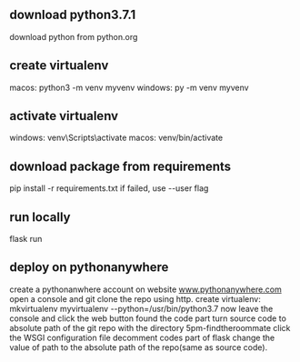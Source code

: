 












## download python3.7.1
download python from python.org

## create virtualenv
macos:
python3 -m venv myvenv
windows:
py -m venv myvenv
## activate virtualenv
windows:
venv\Scripts\activate
macos:
venv/bin/activate

## download package from requirements
pip install -r requirements.txt
if failed, use --user flag

## run locally
flask run

## deploy on pythonanywhere
create a pythonanwhere account on website www.pythonanywhere.com
open a console and git clone the repo using http.
create virtualenv:
mkvirtualenv myvirtualenv --python=/usr/bin/python3.7
now leave the console and click the web button
found the code part
turn source code to absolute path of the git repo with the directory 5pm-findtheroommate
click the WSGI configuration file
decomment codes part of flask
change the value of path to the absolute path of the repo(same as source code).



